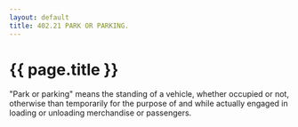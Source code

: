 ```yaml
---
layout: default 
title: 402.21 PARK OR PARKING.
---
```


{{ page.title }}
================

"Park or parking" means the standing of a vehicle, whether occupied or
not, otherwise than temporarily for the purpose of and while actually
engaged in loading or unloading merchandise or passengers.
